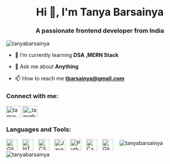 <h1 align="center">Hi 👋, I'm Tanya Barsainya</h1>
<h3 align="center">A passionate frontend developer from India</h3>

<p align="left"> <img src="https://komarev.com/ghpvc/?username=tanyabarsainya&label=Profile%20views&color=0e75b6&style=flat" alt="tanyabarsainya" /> </p>

- 🌱 I’m currently learning **DSA ,MERN Stack**<br>

- 💬 Ask me about **Anything**<br>

- 📫 How to reach me **tbarsainya@gmail.com**<br>

<h3 align="left">Connect with me:</h3>
<p align="left">
<a href="https://linkedin.com/in/tanya barsainya" target="blank"><img align="center" src= "https://cdn.jsdelivr.net/npm/simple-icons@3.0.1/icons/linkedin.svg"     alt="tanya barsainya" height="30" width="40" /></a>
<a href="https://instagram.com/_tanyabarsainya_" target="blank"><img align="center" src="https://cdn.jsdelivr.net/npm/simple-icons@3.0.1/icons/instagram.svg"  alt="_tanyabarsainya_" height="30" width="40" /></a>
</p>

<h3 align="left">Languages and Tools:</h3>

<img align="left" alt="Git" width="30px" style="padding-right:10px;" src="https://cdn.jsdelivr.net/gh/devicons/devicon/icons/git/git-original.svg" />

<img align="left" alt="HTML" width="30px" style="padding-right:10px;" src="https://cdn.jsdelivr.net/gh/devicons/devicon/icons/html5/html5-plain.svg" />
<img align="left" alt="CSS" width="30px" style="padding-right:10px;" src="https://cdn.jsdelivr.net/gh/devicons/devicon/icons/css3/css3-plain.svg" />
<img align="left" alt="JavaScript" width="30px" style="padding-right:10px;" src="https://cdn.jsdelivr.net/gh/devicons/devicon/icons/javascript/javascript-plain.svg" />

<img align="left" alt="Python" width="30px" style="padding-right:10px;" src="https://cdn.jsdelivr.net/gh/devicons/devicon/icons/python/python-plain.svg" />
<img align="left" alt="C++" width="30px" style="padding-right:10px;" src="https://cdn.jsdelivr.net/gh/devicons/devicon/icons/cplusplus/cplusplus-line.svg" />
<img align="left" alt="GitHub" width="30px" style="padding-right:10px;" src="https://cdn.jsdelivr.net/npm/simple-icons@3.0.1/icons/github.svg" />


<p>&nbsp;<img align="center" src="https://github-readme-stats.vercel.app/api?username=tanyabarsainya&show_icons=true&locale=en" alt="tanyabarsainya" /></p>

<p><img align="center" src="https://github-readme-streak-stats.herokuapp.com/?user=tanyabarsainya&" alt="tanyabarsainya" /></p>

